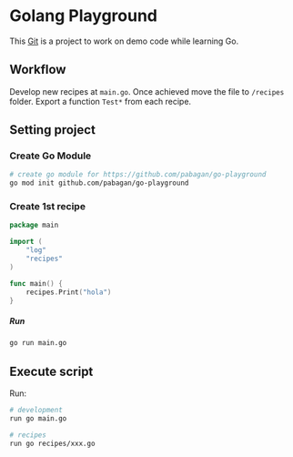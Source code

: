 # Golang Playground

This [Git](https://github.com/pabagan/go-playground) is a project to work on demo code while learning Go.

## Workflow

Develop new recipes at `main.go`. Once achieved move the file to `/recipes` folder. Export a function `Test*` from each recipe.

## Setting project

### Create Go Module
```sh
# create go module for https://github.com/pabagan/go-playground
go mod init github.com/pabagan/go-playground
```

### Create 1st recipe

```go
package main

import (
	"log"
	"recipes"
)

func main() {
	recipes.Print("hola")
}
```

##### Run
```sh
go run main.go
```

## Execute script

Run: 
```sh
# development
run go main.go

# recipes
run go recipes/xxx.go
```

